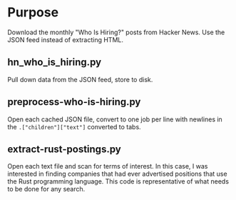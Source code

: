 # Purpose
Download the monthly "Who Is Hiring?" posts from Hacker News. Use the JSON feed instead of extracting HTML.

## hn_who_is_hiring.py 
Pull down data from the JSON feed, store to disk.

## preprocess-who-is-hiring.py
Open each cached JSON file, convert to one job per line with newlines in the `.["children"]["text"]` converted to tabs.

## extract-rust-postings.py
Open each text file and scan for terms of interest. In this case, I was interested in finding companies that had ever advertised positions that use the Rust programming language. This code is representative of what needs to be done for any search.

